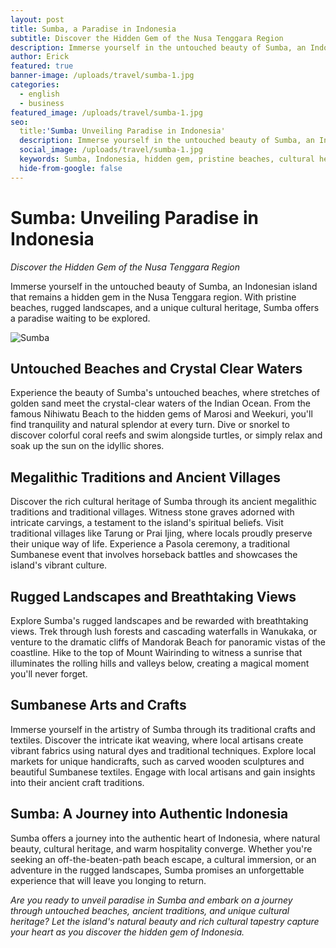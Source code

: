```yaml
---
layout: post
title: Sumba, a Paradise in Indonesia
subtitle: Discover the Hidden Gem of the Nusa Tenggara Region
description: Immerse yourself in the untouched beauty of Sumba, an Indonesian island where pristine beaches, ancient traditions, and unique cultural heritage await.
author: Erick
featured: true
banner-image: /uploads/travel/sumba-1.jpg
categories:
  - english
  - business
featured_image: /uploads/travel/sumba-1.jpg
seo:
  title:'Sumba: Unveiling Paradise in Indonesia'
  description: Immerse yourself in the untouched beauty of Sumba, an Indonesian island where pristine beaches, ancient traditions, and unique cultural heritage await.
  social_image: /uploads/travel/sumba-1.jpg
  keywords: Sumba, Indonesia, hidden gem, pristine beaches, cultural heritage
  hide-from-google: false
---
```


# Sumba: Unveiling Paradise in Indonesia

*Discover the Hidden Gem of the Nusa Tenggara Region*



Immerse yourself in the untouched beauty of Sumba, an Indonesian island that remains a hidden gem in the Nusa Tenggara region. With pristine beaches, rugged landscapes, and a unique cultural heritage, Sumba offers a paradise waiting to be explored.

![Sumba](/uploads/travel/sumba-2.jpg)

## Untouched Beaches and Crystal Clear Waters

Experience the beauty of Sumba's untouched beaches, where stretches of golden sand meet the crystal-clear waters of the Indian Ocean. From the famous Nihiwatu Beach to the hidden gems of Marosi and Weekuri, you'll find tranquility and natural splendor at every turn. Dive or snorkel to discover colorful coral reefs and swim alongside turtles, or simply relax and soak up the sun on the idyllic shores.

## Megalithic Traditions and Ancient Villages

Discover the rich cultural heritage of Sumba through its ancient megalithic traditions and traditional villages. Witness stone graves adorned with intricate carvings, a testament to the island's spiritual beliefs. Visit traditional villages like Tarung or Prai Ijing, where locals proudly preserve their unique way of life. Experience a Pasola ceremony, a traditional Sumbanese event that involves horseback battles and showcases the island's vibrant culture.

## Rugged Landscapes and Breathtaking Views

Explore Sumba's rugged landscapes and be rewarded with breathtaking views. Trek through lush forests and cascading waterfalls in Wanukaka, or venture to the dramatic cliffs of Mandorak Beach for panoramic vistas of the coastline. Hike to the top of Mount Wairinding to witness a sunrise that illuminates the rolling hills and valleys below, creating a magical moment you'll never forget.

## Sumbanese Arts and Crafts

Immerse yourself in the artistry of Sumba through its traditional crafts and textiles. Discover the intricate ikat weaving, where local artisans create vibrant fabrics using natural dyes and traditional techniques. Explore local markets for unique handicrafts, such as carved wooden sculptures and beautiful Sumbanese textiles. Engage with local artisans and gain insights into their ancient craft traditions.

## Sumba: A Journey into Authentic Indonesia

Sumba offers a journey into the authentic heart of Indonesia, where natural beauty, cultural heritage, and warm hospitality converge. Whether you're seeking an off-the-beaten-path beach escape, a cultural immersion, or an adventure in the rugged landscapes, Sumba promises an unforgettable experience that will leave you longing to return.

*Are you ready to unveil paradise in Sumba and embark on a journey through untouched beaches, ancient traditions, and unique cultural heritage? Let the island's natural beauty and rich cultural tapestry capture your heart as you discover the hidden gem of Indonesia.*